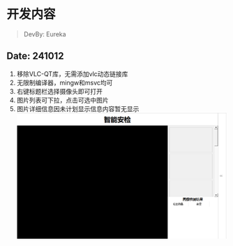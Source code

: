 # 开发内容
> DevBy: Eureka
## Date: 241012
1. 移除VLC-QT库，无需添加vlc动态链接库
2. 无限制编译器，mingw和msvc均可
3. 右键标题栏选择摄像头即可打开
4. 图片列表可下拉，点击可选中图片
5. 图片详细信息因未计划显示信息内容暂无显示
![截图](./Screenshot.png)